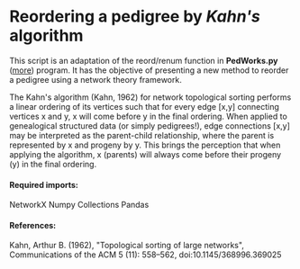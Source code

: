 # Reordering a pedigree by *Kahn's* algorithm
 This script is an adaptation of the reord/renum function in __PedWorks.py__ ([more](https://github.com/BrnCPrz/PedWorks)) program. It has the objective of presenting a new method to reorder a pedigree using a network theory framework. 
 
 The Kahn's algorithm (Kahn, 1962) for network topological sorting performs a linear ordering of its vertices such that for every edge [x,y] connecting vertices x and y, x will come before y in the final ordering. When applied to genealogical structured data (or simply pedigrees!), edge connections [x,y] may be interpreted as the parent-child relationship, where the parent is represented by x and progeny by y. This brings the perception that when applying the algorithm, x (parents) will always come before their progeny (y) in the final ordering.
 
#### Required imports:
NetworkX
Numpy
Collections
Pandas

#### References:
Kahn, Arthur B. (1962), "Topological sorting of large networks", Communications of the ACM 5 (11): 558–562, doi:10.1145/368996.369025
